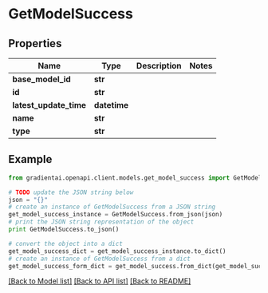 # GetModelSuccess


## Properties
Name | Type | Description | Notes
------------ | ------------- | ------------- | -------------
**base_model_id** | **str** |  | 
**id** | **str** |  | 
**latest_update_time** | **datetime** |  | 
**name** | **str** |  | 
**type** | **str** |  | 

## Example

```python
from gradientai.openapi.client.models.get_model_success import GetModelSuccess

# TODO update the JSON string below
json = "{}"
# create an instance of GetModelSuccess from a JSON string
get_model_success_instance = GetModelSuccess.from_json(json)
# print the JSON string representation of the object
print GetModelSuccess.to_json()

# convert the object into a dict
get_model_success_dict = get_model_success_instance.to_dict()
# create an instance of GetModelSuccess from a dict
get_model_success_form_dict = get_model_success.from_dict(get_model_success_dict)
```
[[Back to Model list]](../README.md#documentation-for-models) [[Back to API list]](../README.md#documentation-for-api-endpoints) [[Back to README]](../README.md)



